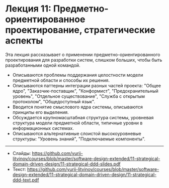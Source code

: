 # Лекция 11: Предметно-ориентированное проектирование, стратегические аспекты

Эта лекция рассказывает о применении предметно-ориентированного проектирования для разработки систем, слишком больших, чтобы быть разработанными одной командой.

- Описываются проблемы поддержания целостности модели предметной области и способы их решения.
- Описываются паттерны интеграции разных частей проекта: "Общее ядро", "Заказчик-поставщик", "Конформист", "Предохранительный уровень", "Отдельное существование", "Служба с открытым протоколом", "Общедоступный язык".
- Вводится понятие смыслового ядра системы, описываются принципы его выделения.
- Обсуждается крупномасштабная структура системы, уровневая структура модели предметной области, типичные уровни в информационных системах.
- Описываются альтернативные слоистой высокоуровневые структуры: "Уровень знаний", "Подключаемые компоненты".

---

- Слайды: https://github.com/yurii-litvinov/courses/blob/master/software-design-extended/11-strategical-domain-driven-design/11-strategical-ddd-slides.pdf
- Текст: https://github.com/yurii-litvinov/courses/blob/master/software-design-extended/11-strategical-domain-driven-design/11-strategical-ddd-text.pdf